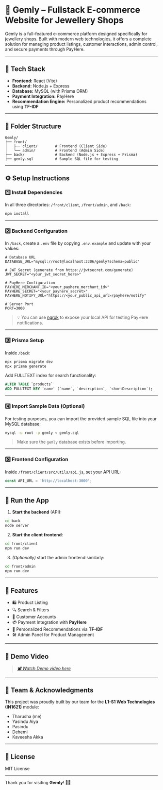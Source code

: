 # 💎 Gemly – Fullstack E-commerce Website for Jewellery Shops

Gemly is a full-featured e-commerce platform designed specifically for jewellery shops. Built with modern web technologies, it offers a complete solution for managing product listings, customer interactions, admin control, and secure payments through PayHere.

---

## 🚀 Tech Stack

- **Frontend:** React (Vite)
- **Backend:** Node.js + Express
- **Database:** MySQL (with Prisma ORM)
- **Payment Integration:** PayHere
- **Recommendation Engine:** Personalized product recommendations using **TF-IDF**

---

## 📁 Folder Structure

```plaintext
Gemly/
├── front/
│   ├── client/        # Frontend (Client Side)
│   └── admin/         # Frontend (Admin Side)
├── back/              # Backend (Node.js + Express + Prisma)
├── gemly.sql          # Sample SQL file for testing
````

---

## ⚙️ Setup Instructions

### 1️⃣ Install Dependencies

In all three directories: `/front/client`, `/front/admin`, and `/back`:

```bash
npm install
```

---

### 2️⃣ Backend Configuration

In `/back`, create a `.env` file by copying `.env.example` and update with your values:

```dotenv
# Database URL
DATABASE_URL="mysql://root@localhost:3306/gemly?schema=public"

# JWT Secret (generate from https://jwtsecret.com/generate)
JWT_SECRET="<your_jwt_secret_here>"

# PayHere Configuration
PAYHERE_MERCHANT_ID="<your_payhere_merchant_id>"
PAYHERE_SECRET="<your_payhere_secret>"
PAYHERE_NOTIFY_URL="https://<your_public_api_url>/payhere/notify"

# Server Port
PORT=3000
```

> 💡 You can use [ngrok](https://ngrok.com/) to expose your local API for testing PayHere notifications.

---

### 3️⃣ Prisma Setup

Inside `/back`:

```bash
npx prisma migrate dev
npx prisma generate
```

Add FULLTEXT index for search functionality:

```sql
ALTER TABLE `products` 
ADD FULLTEXT KEY `name` (`name`, `description`, `shortDescription`);
```

---

### 4️⃣ Import Sample Data (Optional)

For testing purposes, you can import the provided sample SQL file into your MySQL database:

```bash
mysql -u root -p gemly < gemly.sql
```

> Make sure the `gemly` database exists before importing.

---

### 5️⃣ Frontend Configuration

Inside `/front/client/src/utils/api.js`, set your API URL:

```js
const API_URL = 'http://localhost:3000';
```

---

## 🧪 Run the App

1. **Start the backend** (API):

```bash
cd back
node server
```

2. **Start the client frontend**:

```bash
cd front/client
npm run dev
```

3. *(Optionally)* start the admin frontend similarly:

```bash
cd front/admin
npm run dev
```

---

## 🔐 Features

* 🛍️ Product Listing
* 🔍 Search & Filters
* 👤 Customer Accounts
* 💳 Payment Integration with **PayHere**
* 🌟 Personalized Recommendations via **TF-IDF**
* 🛠 Admin Panel for Product Management

---

## 🎥 Demo Video

> *[📽 Watch Demo video here](demo/demo.mp4)*

---

## 👥 Team & Acknowledgments

This project was proudly built by our team for the **L1-S1 Web Technologies (IN1621)** module:

* Tharusha (me)
* Yasindu Aiya
* Pasindu
* Dehemi
* Kaveesha Akka

---

## 📜 License

MIT License

---

Thank you for visiting **Gemly**! 💎✨
